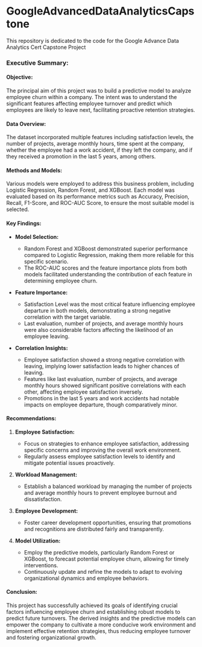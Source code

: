 # GoogleAdvancedDataAnalyticsCapstone
This repository is dedicated to the code for the Google Advance Data Analytics Cert Capstone Project
### Executive Summary:

#### **Objective:**
The principal aim of this project was to build a predictive model to analyze employee churn within a company. The intent was to understand the significant features affecting employee turnover and predict which employees are likely to leave next, facilitating proactive retention strategies. 

#### **Data Overview:**
The dataset incorporated multiple features including satisfaction levels, the number of projects, average monthly hours, time spent at the company, whether the employee had a work accident, if they left the company, and if they received a promotion in the last 5 years, among others.

#### **Methods and Models:**
Various models were employed to address this business problem, including Logistic Regression, Random Forest, and XGBoost. Each model was evaluated based on its performance metrics such as Accuracy, Precision, Recall, F1-Score, and ROC-AUC Score, to ensure the most suitable model is selected.

#### **Key Findings:**
- **Model Selection:**
  - Random Forest and XGBoost demonstrated superior performance compared to Logistic Regression, making them more reliable for this specific scenario.
  - The ROC-AUC scores and the feature importance plots from both models facilitated understanding the contribution of each feature in determining employee churn.
  
- **Feature Importance:**
  - Satisfaction Level was the most critical feature influencing employee departure in both models, demonstrating a strong negative correlation with the target variable.
  - Last evaluation, number of projects, and average monthly hours were also considerable factors affecting the likelihood of an employee leaving.
  
- **Correlation Insights:**
  - Employee satisfaction showed a strong negative correlation with leaving, implying lower satisfaction leads to higher chances of leaving.
  - Features like last evaluation, number of projects, and average monthly hours showed significant positive correlations with each other, affecting employee satisfaction inversely.
  - Promotions in the last 5 years and work accidents had notable impacts on employee departure, though comparatively minor.

#### **Recommendations:**
1. **Employee Satisfaction:**
   - Focus on strategies to enhance employee satisfaction, addressing specific concerns and improving the overall work environment.
   - Regularly assess employee satisfaction levels to identify and mitigate potential issues proactively.

2. **Workload Management:**
   - Establish a balanced workload by managing the number of projects and average monthly hours to prevent employee burnout and dissatisfaction.

3. **Employee Development:**
   - Foster career development opportunities, ensuring that promotions and recognitions are distributed fairly and transparently.

4. **Model Utilization:**
   - Employ the predictive models, particularly Random Forest or XGBoost, to forecast potential employee churn, allowing for timely interventions.
   - Continuously update and refine the models to adapt to evolving organizational dynamics and employee behaviors.
#### **Conclusion:**
This project has successfully achieved its goals of identifying crucial factors influencing employee churn and establishing robust models to predict future turnovers. The derived insights and the predictive models can empower the company to cultivate a more conducive work environment and implement effective retention strategies, thus reducing employee turnover and fostering organizational growth.
